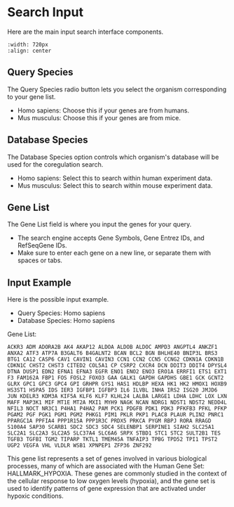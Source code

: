 # Search Input

Here are the main input search interface components.
```{image} ../images/input.png
:width: 720px
:align: center
```

## Query Species

The Query Species radio button lets you select the organism corresponding to your gene list.

- Homo sapiens: Choose this if your genes are from humans.
- Mus musculus: Choose this if your genes are from mice.

## Database Species

The Database Species option controls which organism's database will be used for the coregulation search.

- Homo sapiens: Select this to search within human experiment data.
- Mus musculus: Select this to search within mouse experiment data.

## Gene List

The Gene List field is where you input the genes for your query.

- The search engine accepts Gene Symbols, Gene Entrez IDs, and RefSeqGene IDs.
- Make sure to enter each gene on a new line, or separate them with spaces or tabs.

## Input Example

Here is the possible input example.

- Query Species: Homo sapiens
- Database Species: Homo sapiens

Gene List:
```
ACKR3 ADM ADORA2B AK4 AKAP12 ALDOA ALDOB ALDOC AMPD3 ANGPTL4 ANKZF1 ANXA2 ATF3 ATP7A B3GALT6 B4GALNT2 BCAN BCL2 BGN BHLHE40 BNIP3L BRS3 BTG1 CA12 CASP6 CAV1 CAVIN1 CAVIN3 CCN1 CCN2 CCN5 CCNG2 CDKN1A CDKN1B CDKN1C CHST2 CHST3 CITED2 COL5A1 CP CSRP2 CXCR4 DCN DDIT3 DDIT4 DPYSL4 DTNA DUSP1 EDN2 EFNA1 EFNA3 EGFR ENO1 ENO2 ENO3 ERO1A ERRFI1 ETS1 EXT1 F3 FAM162A FBP1 FOS FOSL2 FOXO3 GAA GALK1 GAPDH GAPDHS GBE1 GCK GCNT2 GLRX GPC1 GPC3 GPC4 GPI GRHPR GYS1 HAS1 HDLBP HEXA HK1 HK2 HMOX1 HOXB9 HS3ST1 HSPA5 IDS IER3 IGFBP1 IGFBP3 IL6 ILVBL INHA IRS2 ISG20 JMJD6 JUN KDELR3 KDM3A KIF5A KLF6 KLF7 KLHL24 LALBA LARGE1 LDHA LDHC LOX LXN MAFF MAP3K1 MIF MT1E MT2A MXI1 MYH9 NAGK NCAN NDRG1 NDST1 NDST2 NEDD4L NFIL3 NOCT NR3C1 P4HA1 P4HA2 PAM PCK1 PDGFB PDK1 PDK3 PFKFB3 PFKL PFKP PGAM2 PGF PGK1 PGM1 PGM2 PHKG1 PIM1 PKLR PKP1 PLAC8 PLAUR PLIN2 PNRC1 PPARGC1A PPFIA4 PPP1R15A PPP1R3C PRDX5 PRKCA PYGM RBPJ RORA RRAGD S100A4 SAP30 SCARB1 SDC2 SDC3 SDC4 SELENBP1 SERPINE1 SIAH2 SLC25A1 SLC2A1 SLC2A3 SLC2A5 SLC37A4 SLC6A6 SRPX STBD1 STC1 STC2 SULT2B1 TES TGFB3 TGFBI TGM2 TIPARP TKTL1 TMEM45A TNFAIP3 TPBG TPD52 TPI1 TPST2 UGP2 VEGFA VHL VLDLR WSB1 XPNPEP1 ZFP36 ZNF292
```

This gene list represents a set of genes involved in various biological processes, many of which are associated with the Human Gene Set: HALLMARK_HYPOXIA. 
These genes are commonly studied in the context of the cellular response to low oxygen levels (hypoxia), and the gene set is used to identify patterns of gene expression that are activated under hypoxic conditions.